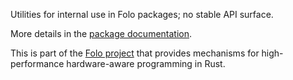 Utilities for internal use in Folo packages; no stable API surface.

More details in the [package documentation](https://docs.rs/folo_utils/).

This is part of the [Folo project](https://github.com/folo-rs/folo) that provides mechanisms for
high-performance hardware-aware programming in Rust.